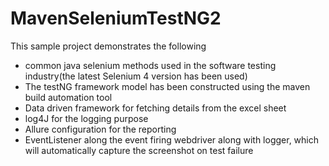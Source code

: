 # MavenSeleniumTestNG2
This sample project demonstrates the following
  - common java selenium methods used in the software testing industry(the latest Selenium 4 version has been used)
  - The testNG framework model has been constructed using the maven build automation tool
  - Data driven framework for fetching details from the excel sheet
  - log4J for the logging purpose
  - Allure configuration for the reporting
  - EventListener along the event firing webdriver along with logger, which will automatically capture the screenshot on test failure
